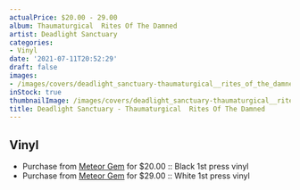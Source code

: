 ```yaml
---
actualPrice: $20.00 - 29.00
album: Thaumaturgical  Rites Of The Damned
artist: Deadlight Sanctuary
categories:
- Vinyl
date: '2021-07-11T20:52:29'
draft: false
images:
- /images/covers/deadlight_sanctuary-thaumaturgical__rites_of_the_damned.png
inStock: true
thumbnailImage: /images/covers/deadlight_sanctuary-thaumaturgical__rites_of_the_damned-thumb.png
title: Deadlight Sanctuary - Thaumaturgical  Rites Of The Damned
---
```


## Vinyl
* Purchase from [Meteor Gem](https://meteor-gem.com/products/deadlight-sanctuary-thaumaturgical-rites-of-the-damned) for $20.00 :: Black 1st press vinyl
* Purchase from [Meteor Gem](https://meteor-gem.com/products/deadlight-sanctuary-thaumaturgical-rites-of-the-damned) for $29.00 :: White 1st press vinyl
